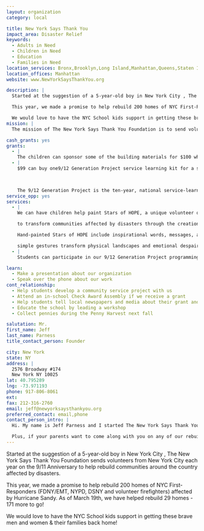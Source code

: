 ```yaml
---
layout: organization
category: local

title: New York Says Thank You
impact_area: Disaster Relief
keywords: 
  - Adults in Need
  - Children in Need
  - Education
  - Families in Need
location_services: Bronx,Brooklyn,Long Island,Manhattan,Queens,Staten Island,Greater New York
location_offices: Manhattan
website: www.NewYorkSaysThankYou.org

description: |
  Started at the suggestion of a 5-year-old boy in New York City , The New York Says Thank You Foundation sends volunteers from New York City each year on the 9/11 Anniversary to help rebuild communities around the country affected by disasters. 

  This year, we made a promise to help rebuild 200 homes of NYC First-Responders (FDNY/EMT, NYPD, DSNY and volunteer firefighters) affected by Hurricane Sandy. As of March 19th, we have helped rebuild 29 homes - 171 more to go!

  We would love to have the NYC School kids support in getting these brave men and women & their families back home!
mission: |
  The mission of The New York Says Thank You Foundation is to send volunteers from New York City each year on the 9/11 Anniversary to help rebuild communities around the country affected by disasters. It is our way of commemorating the extraordinary love and generosity extended to New Yorkers by Americans from all across the United States in the days, weeks, and months following 9/11. 

cash_grants: yes
grants: 
  - |
    The children can sponsor some of the building materials for $100 which is needed for the home rebuilds for the First Responders affected by Hurricane Sandy.
  - |
    $99 can buy one9/12 Generation Project service learning kit for a school!

    

    The 9/12 Generation Project is the ten-year, national service-learning initiative of The New York Says Thank You Foundation, which brings together community revitalization, disaster relief, and the arts. The focus of The 9/12 Generation Project is to explore the Nation’s reaction to the 9/11 tragedy - on 9/12 - and to inspire and educate 1.5 Million middle school and high school students with the timeless, universal, and positive lessons of citizenship, volunteerism, resilience, and compassion that emerged from 9/12. Our goal is to leverage an educational version of the New York Says Thank You film and our nationwide base of first responders and volunteers in order to engage students at 2,800 middle school and high schools nationwide in a meaningful discussion about the compassion of the American people following the 9/11 tragedy and to activate these students in hands-on volunteer projects directly related to the “pay it forward” ethic at the core of The New York Says Thank You story.
service_opp: yes
services: 
  - |
    We can have children help paint Stars of HOPE, a unique volunteer organization that empowers children

    to transform communities affected by disasters through the creation of colorful and inspiring art.

    Hand-painted Stars of HOPE include inspirational words, messages, and designs created by children from nursery through high school. These

    simple gestures transform physical landscapes and emotional despair of devastated areas into communities of hope and progress.
  - |
    Students can participate in our 9/12 Generation Project programming, which empowers students to become volunteers in their communities in areas related to community revitalization, disaster relief, and the arts.

learn: 
  - Make a presentation about our organization
  - Speak over the phone about our work
cont_relationship: 
  - Help students develop a community service project with us
  - Attend an in-school Check Award Assembly if we receive a grant
  - Help students tell local newspapers and media about their grant and/or project with us
  - Educate the school by leading a workshop
  - Collect pennies during the Penny Harvest next fall

salutation: Mr.
first_name: Jeff
last_name: Parness
title_contact_person: Founder

city: New York
state: NY
address: |
  2576 Broadway #174  
  New York NY 10025
lat: 40.795289
lng: -73.971193
phone: 917-806-8061
ext: 
fax: 212-316-2760
email: jeff@newyorksaysthankyou.org
preferred_contact: email,phone
contact_person_intro: |
  Hi. My name is Jeff Parness and I started The New York Says Thank You Foundation after my 5-year-old son Evan told me he wanted to send his toys to children who lost their homes in the California wildfires a few years ago. Each year, we send volunteers from New York, including New York City firefighters, to help rebuild communities around the country that suffered major disasters like wildfires, tornadoes, hurricanes. It's a really cool way to show people around the United States that New Yorkers care about them, and that kids in New York care enough to raise money to help them rebuild. 

  Plus, if your parents want to come along with you on any of our rebuilding trips, it is really neat to have the chance to build homes and other buildings alongside real New York City firefighters in places like cornfields in Indiana!
---
```

Started at the suggestion of a 5-year-old boy in New York City , The New York Says Thank You Foundation sends volunteers from New York City each year on the 9/11 Anniversary to help rebuild communities around the country affected by disasters. 

This year, we made a promise to help rebuild 200 homes of NYC First-Responders (FDNY/EMT, NYPD, DSNY and volunteer firefighters) affected by Hurricane Sandy. As of March 19th, we have helped rebuild 29 homes - 171 more to go!

We would love to have the NYC School kids support in getting these brave men and women & their families back home!